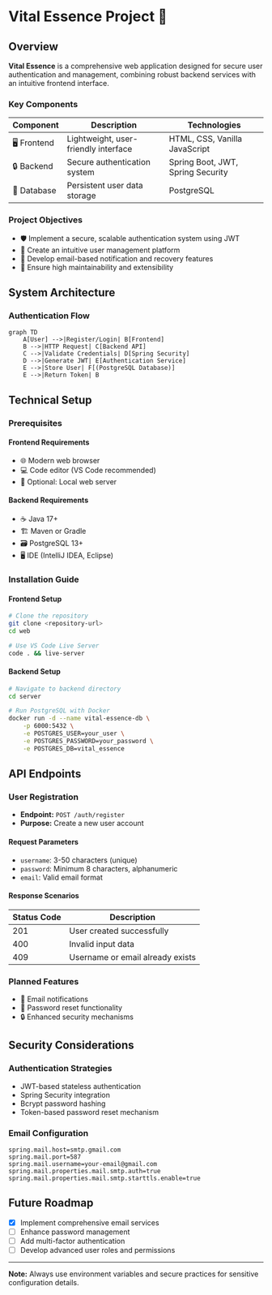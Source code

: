 # Vital Essence Project 🌟

## Overview

**Vital Essence** is a comprehensive web application designed for secure user authentication and management, combining robust backend services with an intuitive frontend interface.

### Key Components

| Component | Description | Technologies |
|-----------|-------------|--------------|
| 🖥️ Frontend | Lightweight, user-friendly interface | HTML, CSS, Vanilla JavaScript |
| 🔒 Backend | Secure authentication system | Spring Boot, JWT, Spring Security |
| 💾 Database | Persistent user data storage | PostgreSQL |

### Project Objectives

- 🛡️ Implement a secure, scalable authentication system using JWT
- 👤 Create an intuitive user management platform
- 📧 Develop email-based notification and recovery features
- 🧩 Ensure high maintainability and extensibility

## System Architecture

### Authentication Flow

```mermaid
graph TD
    A[User] -->|Register/Login| B[Frontend]
    B -->|HTTP Request| C[Backend API]
    C -->|Validate Credentials| D[Spring Security]
    D -->|Generate JWT| E[Authentication Service]
    E -->|Store User| F[(PostgreSQL Database)]
    E -->|Return Token| B
```

## Technical Setup

### Prerequisites

#### Frontend Requirements
- 🌐 Modern web browser
- 💻 Code editor (VS Code recommended)
- 🔧 Optional: Local web server

#### Backend Requirements
- ☕ Java 17+
- 🏗️ Maven or Gradle
- 🗃️ PostgreSQL 13+
- 🖥️ IDE (IntelliJ IDEA, Eclipse)

### Installation Guide

#### Frontend Setup
```bash
# Clone the repository
git clone <repository-url>
cd web

# Use VS Code Live Server
code . && live-server
```

#### Backend Setup
```bash
# Navigate to backend directory
cd server

# Run PostgreSQL with Docker
docker run -d --name vital-essence-db \
    -p 6000:5432 \
    -e POSTGRES_USER=your_user \
    -e POSTGRES_PASSWORD=your_password \
    -e POSTGRES_DB=vital_essence
```

## API Endpoints

### User Registration
- **Endpoint:** `POST /auth/register`
- **Purpose:** Create a new user account

#### Request Parameters
- `username`: 3-50 characters (unique)
- `password`: Minimum 8 characters, alphanumeric
- `email`: Valid email format

#### Response Scenarios
| Status Code | Description |
|------------|-------------|
| 201 | User created successfully |
| 400 | Invalid input data |
| 409 | Username or email already exists |

### Planned Features
- 📧 Email notifications
- 🔑 Password reset functionality
- 🔒 Enhanced security mechanisms

## Security Considerations

### Authentication Strategies
- JWT-based stateless authentication
- Spring Security integration
- Bcrypt password hashing
- Token-based password reset mechanism

### Email Configuration
```properties
spring.mail.host=smtp.gmail.com
spring.mail.port=587
spring.mail.username=your-email@gmail.com
spring.mail.properties.mail.smtp.auth=true
spring.mail.properties.mail.smtp.starttls.enable=true
```

## Future Roadmap
- [x] Implement comprehensive email services
- [ ] Enhance password management
- [ ] Add multi-factor authentication
- [ ] Develop advanced user roles and permissions

---

**Note:** Always use environment variables and secure practices for sensitive configuration details.
